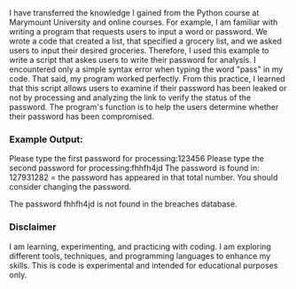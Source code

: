 I have transferred the knowledge I gained from the Python course at Marymount University and online courses. For example, I am familiar with writing a program that requests users to input a word or password. We wrote a code that created a list, that specified a grocery list, and we asked users to input their desired groceries. Therefore, I used this example to write a script that askes users to write their password for analysis. I encountered only a simple syntax error when typing the word "pass" in my code. That said, my program worked perfectly. From this practice, I learned that this script allows users to examine if their password has been leaked or not by processing and analyzing the link to verify the status of the password. The program's function is to help the users determine whether their password has been compromised.

### Example Output:
Please type the first password for processing:123456
Please type the second password for processing:fhhfh4jd
The password is found in: 127931282 = the password has appeared in that total number. You should consider changing the password.

The password fhhfh4jd is not found in the breaches database.

### Disclaimer

I am learning, experimenting, and practicing with coding. I am exploring different tools, techniques, and programming languages to enhance my skills. This is code is experimental and intended for educational purposes only.
